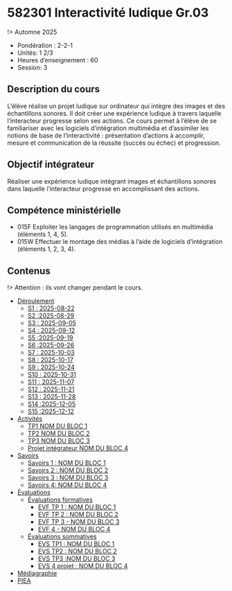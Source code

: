 # <!-- varexp:begin COURS  -->582301 Interactivité ludique Gr.03<!-- varexp:end -->

!> Automne 2025

* Pondération : 2-2-1
* Unités: 1 2/3
* Heures d’enseignement : 60
* Session: 3

## Description du cours

L’élève réalise un projet ludique sur ordinateur qui intègre des images et des échantillons sonores. Il doit créer une expérience ludique à travers laquelle l’interacteur progresse selon ses actions.  Ce cours permet à l’élève de se familiariser avec les logiciels d’intégration multimédia et d’assimiler les notions de base de l’interactivité : présentation d’actions à accomplir, mesure et communication de la réussite (succès ou échec) et progression.

## Objectif intégrateur

Réaliser une expérience ludique intégrant images et échantillons sonores dans laquelle l‘interacteur progresse en accomplissant des actions.

## Compétence ministérielle

- 015F  Exploiter les langages de programmation utilisés en multimédia (éléments 1, 4, 5).
- 015W  Effectuer le montage des médias à l’aide de logiciels d’intégration (éléments 1, 2, 3, 4).

## Contenus 

!> Attention : ils vont changer pendant le cours.

<!-- start-replace-subnav -->
* [Déroulement](/01-deroulement/)
    * [S1 : <!-- varexp:begin S1 -->2025-08-22<!-- varexp:end -->](/01-deroulement/01/)
    * [S2 :<!-- varexp:begin S2 -->2025-08-29<!-- varexp:end -->](/01-deroulement/02/)
    * [S3 : <!-- varexp:begin S3 -->2025-09-05<!-- varexp:end -->](/01-deroulement/03/)
    * [S4 : <!-- varexp:begin S4 -->2025-09-12<!-- varexp:end -->](/01-deroulement/04/)
    * [S5 :<!-- varexp:begin S5 -->2025-09-19<!-- varexp:end -->](/01-deroulement/05/)
    * [S6 :<!-- varexp:begin S6 -->2025-09-26<!-- varexp:end -->](/01-deroulement/06/)
    * [S7 : <!-- varexp:begin S7 -->2025-10-03<!-- varexp:end -->](/01-deroulement/07/)
    * [S8 : <!-- varexp:begin S8 -->2025-10-17<!-- varexp:end -->](/01-deroulement/08/)
    * [S9 : <!-- varexp:begin S9 -->2025-10-24<!-- varexp:end -->](/01-deroulement/09/)
    * [S10 : <!-- varexp:begin S10 -->2025-10-31<!-- varexp:end -->](/01-deroulement/10/)
    * [S11 : <!-- varexp:begin S11 -->2025-11-07<!-- varexp:end -->](/01-deroulement/11/)
    * [S12 : <!-- varexp:begin S12 -->2025-11-21<!-- varexp:end -->](/01-deroulement/12/)
    * [S13 : <!-- varexp:begin S13 -->2025-11-28<!-- varexp:end -->](/01-deroulement/13/)
    * [S14 :<!-- varexp:begin S14 -->2025-12-05<!-- varexp:end -->](/01-deroulement/14/)
    * [S15 :<!-- varexp:begin S15 -->2025-12-12<!-- varexp:end -->](/01-deroulement/15/)
* [Activités ](/02-activites/)
    * [TP1 <!-- varexp:begin BLOC1 -->NOM DU BLOC 1<!-- varexp:end -->](/02-activites/01/)
    * [TP2 <!-- varexp:begin BLOC2 -->NOM DU BLOC 2<!-- varexp:end -->](/02-activites/02/)
    * [TP3 <!-- varexp:begin BLOC3 -->NOM DU BLOC 3<!-- varexp:end -->](/02-activites/03/)
    * [Projet intégrateur <!-- varexp:begin BLOC4 -->NOM DU BLOC 4<!-- varexp:end -->](/02-activites/04/)
* [Savoirs](/03-savoirs/)
    * [Savoirs 1 : <!-- varexp:begin BLOC1 -->NOM DU BLOC 1<!-- varexp:end -->](/03-savoirs/01/)
    * [Savoirs 2 : <!-- varexp:begin BLOC2 -->NOM DU BLOC 2<!-- varexp:end -->](/03-savoirs/02/)
    * [Savoirs 3 : <!-- varexp:begin BLOC3 -->NOM DU BLOC 3<!-- varexp:end -->](/03-savoirs/03/)
    * [Savoirs 4: <!-- varexp:begin BLOC4 -->NOM DU BLOC 4<!-- varexp:end -->](/03-savoirs/04/)
* [Évaluations](/04-evaluations/)
    * [Évaluations formatives](/04-evaluations/formatives/)
        * [EVF TP 1 : <!-- varexp:begin BLOC1 -->NOM DU BLOC 1<!-- varexp:end -->](/04-evaluations/formatives/01/)
        * [EVF TP 2 : <!-- varexp:begin BLOC2 -->NOM DU BLOC 2<!-- varexp:end -->](/04-evaluations/formatives/02/)
        * [EVF TP 3 - <!-- varexp:begin BLOC3 -->NOM DU BLOC 3<!-- varexp:end -->](/04-evaluations/formatives/03/)
        * [EVF 4 - <!-- varexp:begin BLOC4 -->NOM DU BLOC 4<!-- varexp:end -->](/04-evaluations/formatives/04/)
    * [Évaluations sommatives](/04-evaluations/sommatives/)
        * [EVS TP1 : <!-- varexp:begin BLOC1 -->NOM DU BLOC 1<!-- varexp:end -->](/04-evaluations/sommatives/01/)
        * [EVS TP2 : <!-- varexp:begin BLOC2 -->NOM DU BLOC 2<!-- varexp:end -->](/04-evaluations/sommatives/02/)
        * [EVS TP3 :<!-- varexp:begin BLOC3 -->NOM DU BLOC 3<!-- varexp:end -->](/04-evaluations/sommatives/03/)
        * [EVS 4 projet : <!-- varexp:begin BLOC4 -->NOM DU BLOC 4<!-- varexp:end -->](/04-evaluations/sommatives/04/)
* [Médiagraphie](/05-mediagraphie/)
* [PIEA](/06-piea/)
<!-- end-replace-subnav -->
